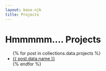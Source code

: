 ```yaml
---
layout: base.njk
title: Projects
---
```


# Hmmmmm.... Projects

<ul>
{% for post in collections.data.projects %}
  <li><a href="{{post.data.ghProfile}}">{{ post.data.name }}</a></li>
{% endfor %}
</ul>
